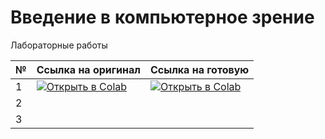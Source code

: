 # Введение в компьютерное зрение

Лабораторные работы

| № | Cсылка на оригинал | Ссылка на готовую |
|---|---------------------|--------------------|
| 1 | [![Открыть в Colab](https://colab.research.google.com/assets/colab-badge.svg)](https://colab.research.google.com/drive/1-3Y_X4meaVgSqheByJmM3x_ky8KOnQkT?usp=sharing) | [![Открыть в Colab](https://colab.research.google.com/assets/colab-badge.svg)](https://colab.research.google.com/drive/1qscVvZ-tYceClb8cDyYzCjoLmFe8cC-f?usp=sharing) |
| 2 | | |
| 3 | | |
